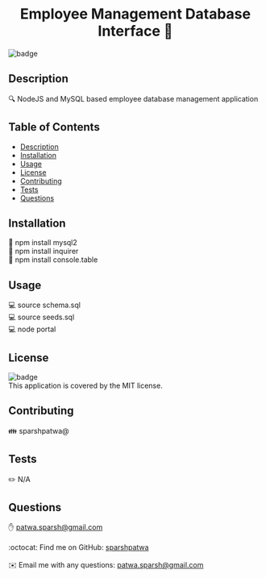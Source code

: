 
<h1 align="center">Employee Management Database Interface 👋</h1>

![badge](https://img.shields.io/badge/license-MIT-brightgreen)<br />

## Description
🔍 NodeJS and MySQL based employee database management application

## Table of Contents
- [Description](#description)
- [Installation](#installation)
- [Usage](#usage)
- [License](#license)
- [Contributing](#contributing)
- [Tests](#tests)
- [Questions](#questions)

## Installation
💾 npm install mysql2  
💾 npm install inquirer  
💾 npm install console.table

## Usage
💻 source schema.sql  
💻 source seeds.sql  
💻 node portal

## License
![badge](https://img.shields.io/badge/license-MIT-brightgreen)
<br />
This application is covered by the MIT license. 

## Contributing
👪 sparshpatwa@

## Tests
✏️ N/A

## Questions
✋ patwa.sparsh@gmail.com<br />
<br />
:octocat: Find me on GitHub: [sparshpatwa](https://github.com/sparshpatwa)<br />
<br />
✉️ Email me with any questions: patwa.sparsh@gmail.com<br /><br />
